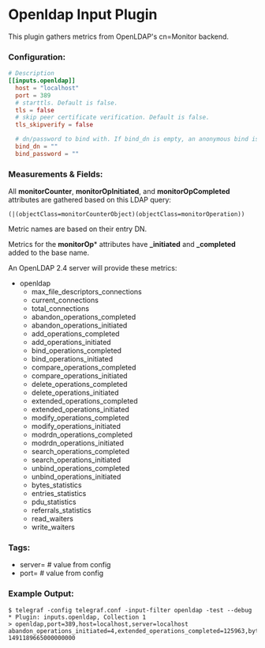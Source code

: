 # Openldap Input Plugin

This plugin gathers metrics from OpenLDAP's cn=Monitor backend.

### Configuration:

```toml
# Description
[[inputs.openldap]]
  host = "localhost"
  port = 389
  # starttls. Default is false.
  tls = false
  # skip peer certificate verification. Default is false.
  tls_skipverify = false

  # dn/password to bind with. If bind_dn is empty, an anonymous bind is performed.
  bind_dn = ""
  bind_password = ""
```

### Measurements & Fields:

All **monitorCounter**, **monitorOpInitiated**, and **monitorOpCompleted** attributes are gathered based on this LDAP query:

```(|(objectClass=monitorCounterObject)(objectClass=monitorOperation))```

Metric names are based on their entry DN.

Metrics for the **monitorOp*** attributes have **_initiated** and **_completed** added to the base name.

An OpenLDAP 2.4 server will provide these metrics:

- openldap
	- max_file_descriptors_connections
	- current_connections
	- total_connections
	- abandon_operations_completed
	- abandon_operations_initiated
	- add_operations_completed
	- add_operations_initiated
	- bind_operations_completed
	- bind_operations_initiated
	- compare_operations_completed
	- compare_operations_initiated
	- delete_operations_completed
	- delete_operations_initiated
	- extended_operations_completed
	- extended_operations_initiated
	- modify_operations_completed
	- modify_operations_initiated
	- modrdn_operations_completed
	- modrdn_operations_initiated
	- search_operations_completed
	- search_operations_initiated
	- unbind_operations_completed
	- unbind_operations_initiated
	- bytes_statistics
	- entries_statistics
	- pdu_statistics
	- referrals_statistics
	- read_waiters
	- write_waiters

### Tags:

- server= # value from config
- port= # value from config
    
### Example Output:

```
$ telegraf -config telegraf.conf -input-filter openldap -test --debug
* Plugin: inputs.openldap, Collection 1
> openldap,port=389,host=localhost,server=localhost abandon_operations_initiated=4,extended_operations_completed=125963,bytes_statistics=595939321,pdu_statistics=17028251,modify_operations_initiated=0,delete_operations_completed=0,compare_operations_completed=0,max_file_descriptors_connections=4096,unbind_operations_completed=7981688,extended_operations_initiated=125963,referrals_statistics=0,modify_operations_completed=0,delete_operations_initiated=0,bind_operations_completed=8115329,search_operations_completed=4385841,add_operations_completed=0,abandon_operations_completed=4,write_waiters=0,bind_operations_initiated=8115329,modrdn_operations_initiated=0,compare_operations_initiated=0,entries_statistics=4401128,read_waiters=1,current_connections=3,search_operations_initiated=4385842,modrdn_operations_completed=0,add_operations_initiated=0,total_connections=8147531,unbind_operations_initiated=7981688 1491189665000000000
```
